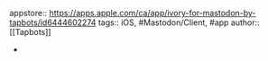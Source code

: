 appstore:: https://apps.apple.com/ca/app/ivory-for-mastodon-by-tapbots/id6444602274
tags:: iOS, #Mastodon/Client, #app
author:: [[Tapbots]]

-